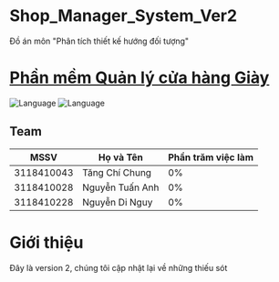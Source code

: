 # Shop_Manager_System_Ver2
Đồ án môn "Phân tích thiết kế hướng đối tượng"

# [Phần mềm Quản lý cửa hàng Giày](https://hiamkaito.github.io/Shop_Manager_System_Ver2/)

![Language](https://img.shields.io/badge/Language-Java-orange.svg)
![Language](https://img.shields.io/badge/Team-SGU-orange.svg)

## Team
| MSSV | Họ và Tên  | Phần trăm việc làm |
|------| ----- | ----- |
| 3118410043 | Tăng Chí Chung | 0% |
| 3118410028 | Nguyễn Tuấn Anh | 0% |
| 3118410228 | Nguyễn Di Nguy | 0% |
# Giới thiệu
Đây là version 2, chúng tôi cập nhật lại về những thiếu sót
